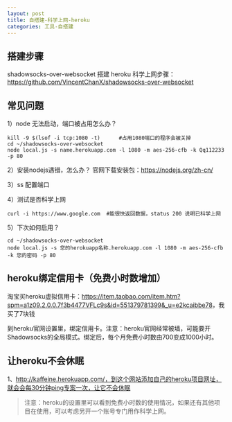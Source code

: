 ```yaml
---
layout: post
title: 自搭建-科学上网-heroku
categories: 工具-自搭建
---
```


## 搭建步骤
shadowsocks-over-websocket 搭建 heroku 科学上网步骤：<https://github.com/VincentChanX/shadowsocks-over-websocket>

## 常见问题
1）node 无法启动，端口被占用怎么办？
```
kill -9 $(lsof -i tcp:1080 -t)      #占用1080端口的程序会被关掉
cd ~/shadowsocks-over-websocket
node local.js -s name.herokuapp.com -l 1080 -m aes-256-cfb -k Qq112233 -p 80
```

2）安装nodejs遇错，怎么办？
官网下载安装包：<https://nodejs.org/zh-cn/>

3）ss 配置端口

4）测试是否科学上网
```
curl -i https://www.google.com  #能很快返回数据，status 200 说明已科学上网
```

5）下次如何启用？
```
cd ~/shadowsocks-over-websocket
node local.js -s 您的herokuapp名称.herokuapp.com -l 1080 -m aes-256-cfb -k 您的密码 -p 80
```

## heroku绑定信用卡（免费小时数增加）
淘宝买heroku虚拟信用卡：<https://item.taobao.com/item.htm?spm=a1z09.2.0.0.7f3b4477VFLc9s&id=551379781399&_u=e2kcaibbe78>，我买了7块钱

到heroku官网设置里，绑定信用卡。注意：heroku官网经常被墙，可能要开Shadowsocks的全局模式。绑定后，每个月免费小时数由700变成1000小时。

## 让heroku不会休眠
1、http://kaffeine.herokuapp.com/，到这个网站添加自己的heroku项目网址，就会会每30分钟ping专案一次，让它不会休眠

> 注意：heroku的设置里可以看到免费小时数的使用情况，如果还有其他项目在使用，可以考虑另开一个账号专门用作科学上网。